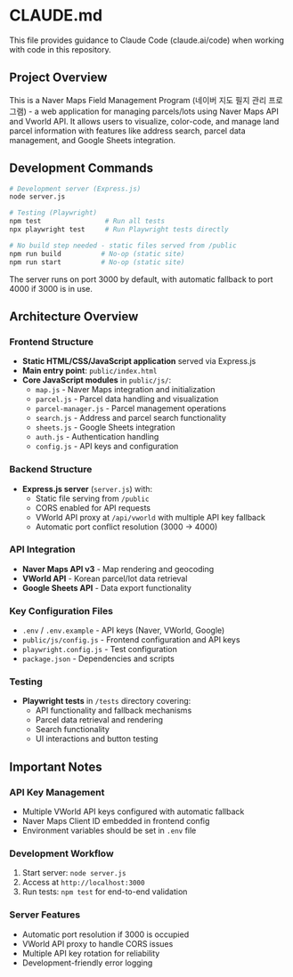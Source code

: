 # CLAUDE.md

This file provides guidance to Claude Code (claude.ai/code) when working with code in this repository.

## Project Overview

This is a Naver Maps Field Management Program (네이버 지도 필지 관리 프로그램) - a web application for managing parcels/lots using Naver Maps API and Vworld API. It allows users to visualize, color-code, and manage land parcel information with features like address search, parcel data management, and Google Sheets integration.

## Development Commands

```bash
# Development server (Express.js)
node server.js

# Testing (Playwright)
npm test                # Run all tests
npx playwright test     # Run Playwright tests directly

# No build step needed - static files served from /public
npm run build          # No-op (static site)
npm run start          # No-op (static site)
```

The server runs on port 3000 by default, with automatic fallback to port 4000 if 3000 is in use.

## Architecture Overview

### Frontend Structure
- **Static HTML/CSS/JavaScript application** served via Express.js
- **Main entry point**: `public/index.html`
- **Core JavaScript modules** in `public/js/`:
  - `map.js` - Naver Maps integration and initialization
  - `parcel.js` - Parcel data handling and visualization
  - `parcel-manager.js` - Parcel management operations
  - `search.js` - Address and parcel search functionality
  - `sheets.js` - Google Sheets integration
  - `auth.js` - Authentication handling
  - `config.js` - API keys and configuration

### Backend Structure
- **Express.js server** (`server.js`) with:
  - Static file serving from `/public`
  - CORS enabled for API requests
  - VWorld API proxy at `/api/vworld` with multiple API key fallback
  - Automatic port conflict resolution (3000 → 4000)

### API Integration
- **Naver Maps API v3** - Map rendering and geocoding
- **VWorld API** - Korean parcel/lot data retrieval
- **Google Sheets API** - Data export functionality

### Key Configuration Files
- `.env` / `.env.example` - API keys (Naver, VWorld, Google)
- `public/js/config.js` - Frontend configuration and API keys
- `playwright.config.js` - Test configuration
- `package.json` - Dependencies and scripts

### Testing
- **Playwright tests** in `/tests` directory covering:
  - API functionality and fallback mechanisms
  - Parcel data retrieval and rendering
  - Search functionality
  - UI interactions and button testing

## Important Notes

### API Key Management
- Multiple VWorld API keys configured with automatic fallback
- Naver Maps Client ID embedded in frontend config
- Environment variables should be set in `.env` file

### Development Workflow
1. Start server: `node server.js`
2. Access at `http://localhost:3000`
3. Run tests: `npm test` for end-to-end validation

### Server Features
- Automatic port resolution if 3000 is occupied
- VWorld API proxy to handle CORS issues
- Multiple API key rotation for reliability
- Development-friendly error logging